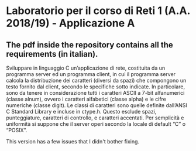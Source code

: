 # Laboratorio per il corso di Reti 1 (A.A. 2018/19) - Applicazione A

## The pdf inside the repository contains all the requirements (in italian). 

Sviluppare in linguaggio C un’applicazione di rete, costituita da un programma server ed un
programma client, in cui il programma server calcola la distribuzione dei caratteri (diversi da spazi)
che compongono un testo fornito dal client, secondo le specifiche sotto indicate.
In particolare, sono da tenere in considerazione tutti i caratteri ASCII a 7-bit alfanumerici (classe
alnum), ovvero i caratteri alfabetici (classe alpha) e le cifre numeriche (classe digit). Le classi di
caratteri sono quelle definite dall’ANSI C Standard Library e incluse in ctype.h. Questo esclude
spazi, punteggiature, caratteri di controllo, e caratteri accentati. Per semplicità e uniformità si
suppone che il server operi secondo la locale di default “C” o “POSIX”.

This version has a few issues that I didn't bother fixing.
